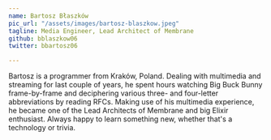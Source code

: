 ```yaml
---
name: Bartosz Błaszków
pic_url: "/assets/images/bartosz-blaszkow.jpeg"
tagline: Media Engineer, Lead Architect of Membrane
github: bblaszkow06
twitter: bbartosz06

---
```

Bartosz is a programmer from Kraków, Poland. Dealing with multimedia and streaming for last couple of years, he spent hours watching Big Buck Bunny frame-by-frame and deciphering various three- and four-letter abbreviations by reading RFCs. Making use of his multimedia experience, he became one of the Lead Architects of Membrane and big Elixir enthusiast. Always happy to learn something new, whether that's a technology or trivia.
